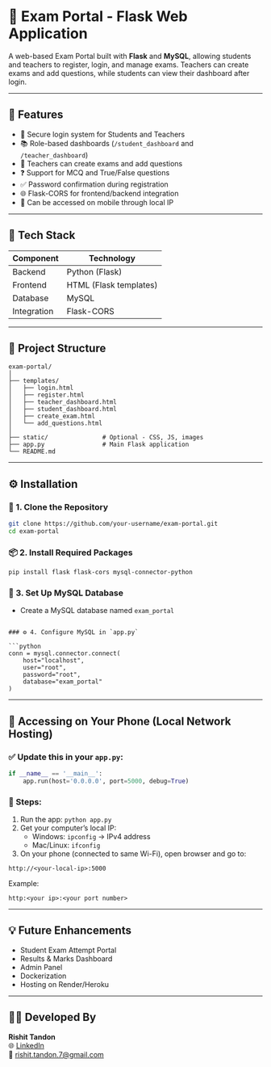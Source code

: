 
# 📝 Exam Portal - Flask Web Application

A web-based Exam Portal built with **Flask** and **MySQL**, allowing students and teachers to register, login, and manage exams. Teachers can create exams and add questions, while students can view their dashboard after login.

---

## 🚀 Features

- 🔐 Secure login system for Students and Teachers
- 📚 Role-based dashboards (`/student_dashboard` and `/teacher_dashboard`)
- 📝 Teachers can create exams and add questions
- ❓ Support for MCQ and True/False questions
- ✅ Password confirmation during registration
- 🌐 Flask-CORS for frontend/backend integration
- 📡 Can be accessed on mobile through local IP

---

## 🧰 Tech Stack

| Component     | Technology          |
|---------------|---------------------|
| Backend       | Python (Flask)      |
| Frontend      | HTML (Flask templates) |
| Database      | MySQL               |
| Integration   | Flask-CORS          |

---

## 📁 Project Structure

```
exam-portal/
│
├── templates/
│   ├── login.html
│   ├── register.html
│   ├── teacher_dashboard.html
│   ├── student_dashboard.html
│   ├── create_exam.html
│   └── add_questions.html
│
├── static/               # Optional - CSS, JS, images
├── app.py                # Main Flask application
└── README.md
```

---

## ⚙️ Installation

### 🔽 1. Clone the Repository

```bash
git clone https://github.com/your-username/exam-portal.git
cd exam-portal
```

### 📦 2. Install Required Packages

```bash
pip install flask flask-cors mysql-connector-python
```

### 🧱 3. Set Up MySQL Database

- Create a MySQL database named `exam_portal`

```

### ⚙️ 4. Configure MySQL in `app.py`

```python
conn = mysql.connector.connect(
    host="localhost",
    user="root",
    password="root",
    database="exam_portal"
)
```

---

## 📲 Accessing on Your Phone (Local Network Hosting)

### ✅ Update this in your `app.py`:

```python
if __name__ == '__main__':
    app.run(host='0.0.0.0', port=5000, debug=True)
```

### 📱 Steps:

1. Run the app: `python app.py`
2. Get your computer’s local IP:
   - Windows: `ipconfig` → IPv4 address
   - Mac/Linux: `ifconfig`
3. On your phone (connected to same Wi-Fi), open browser and go to:

```
http://<your-local-ip>:5000
```

Example:
```
http:<your ip>:<your port number>
```

---

## 💡 Future Enhancements

- Student Exam Attempt Portal
- Results & Marks Dashboard
- Admin Panel
- Dockerization
- Hosting on Render/Heroku

---

## 👨‍💻 Developed By

**Rishit Tandon**  
🌐 [LinkedIn](https://www.linkedin.com/in/rishit-tandon)  
📧 rishit.tandon.7@gmail.com
